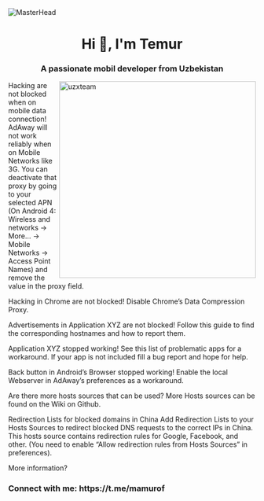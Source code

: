 <img src="https://camo.githubusercontent.com/5b1d292467a7b41f288e50d450674ef3cfb99862405c58b6d440957ae3519c22/68747470733a2f2f666972656261736573746f726167652e676f6f676c65617069732e636f6d2f76302f622f666c6578692d636f64696e672e61707073706f742e636f6d2f6f2f64656d706769372d35323066386435662d363364342d343435332d383832322d6462633134396165323766382e6769663f616c743d6d6564696126746f6b656e3d39316330633762322d393363332d343032392d623031312d316138373033633537333064" alt="MasterHead" data-canonical-src="https://firebasestorage.googleapis.com/v0/b/flexi-coding.appspot.com/o/dempgi7-520f8d5f-63d4-4453-8822-dbc149ae27f8.gif?alt=media&amp;token=91c0c7b2-93c3-4029-b011-1a8703c5730d" style="max-width: 100%; display: inline-block;" data-target="animated-image.originalImage">
<h1 align="center">Hi 👋, I'm Temur</h1>
<h3 align="center">A passionate mobil developer from Uzbekistan</h3>
 <img align="right" width="400" src="https://cdn.dribbble.com/users/1162077/screenshots/3848914/programmer.gif" alt="uzxteam" /> 

Hacking are not blocked when on mobile data connection!
AdAway will not work reliably when on Mobile Networks like 3G. You can deactivate that proxy by going to your selected APN (On Android 4: Wireless and networks -> More… -> Mobile Networks -> Access Point Names) and remove the value in the proxy field.

Hacking in Chrome are not blocked!
Disable Chrome’s Data Compression Proxy.

Advertisements in Application XYZ are not blocked!
Follow this guide to find the corresponding hostnames and how to report them.

Application XYZ stopped working!
See this list of problematic apps for a workaround. If your app is not included fill a bug report and hope for help.

Back button in Android’s Browser stopped working!
Enable the local Webserver in AdAway’s preferences as a workaround.

Are there more hosts sources that can be used?
More Hosts sources can be found on the Wiki on Github.

Redirection Lists for blocked domains in China
Add Redirection Lists to your Hosts Sources to redirect blocked DNS requests to the correct IPs in China. This hosts source contains redirection rules for Google, Facebook, and other. (You need to enable “Allow redirection rules from Hosts Sources” in preferences).

More information?

<h3 align="left">Connect with me: https://t.me/mamurof</h3>
<p align="left">
</p>




